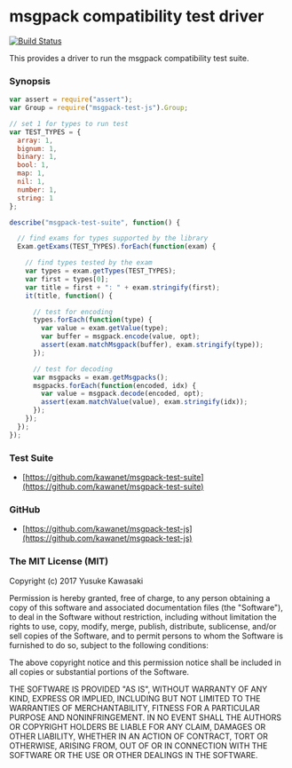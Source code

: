 # msgpack compatibility test driver

[![Build Status](https://travis-ci.org/kawanet/msgpack-test-js.svg?branch=master)](https://travis-ci.org/kawanet/msgpack-test-js)

This provides a driver to run the msgpack compatibility test suite.

### Synopsis

```js
var assert = require("assert");
var Group = require("msgpack-test-js").Group;

// set 1 for types to run test
var TEST_TYPES = {
  array: 1,
  bignum: 1,
  binary: 1,
  bool: 1,
  map: 1,
  nil: 1,
  number: 1,
  string: 1
};

describe("msgpack-test-suite", function() {

  // find exams for types supported by the library
  Exam.getExams(TEST_TYPES).forEach(function(exam) {

    // find types tested by the exam
    var types = exam.getTypes(TEST_TYPES);
    var first = types[0];
    var title = first + ": " + exam.stringify(first);
    it(title, function() {

      // test for encoding
      types.forEach(function(type) {
        var value = exam.getValue(type);
        var buffer = msgpack.encode(value, opt);
        assert(exam.matchMsgpack(buffer), exam.stringify(type));
      });

      // test for decoding
      var msgpacks = exam.getMsgpacks();
      msgpacks.forEach(function(encoded, idx) {
        var value = msgpack.decode(encoded, opt);
        assert(exam.matchValue(value), exam.stringify(idx));
      });
    });
  });
});
```

### Test Suite

- [https://github.com/kawanet/msgpack-test-suite](https://github.com/kawanet/msgpack-test-suite)

### GitHub

- [https://github.com/kawanet/msgpack-test-js](https://github.com/kawanet/msgpack-test-js)

### The MIT License (MIT)

Copyright (c) 2017 Yusuke Kawasaki

Permission is hereby granted, free of charge, to any person obtaining a copy
of this software and associated documentation files (the "Software"), to deal
in the Software without restriction, including without limitation the rights
to use, copy, modify, merge, publish, distribute, sublicense, and/or sell
copies of the Software, and to permit persons to whom the Software is
furnished to do so, subject to the following conditions:

The above copyright notice and this permission notice shall be included in all
copies or substantial portions of the Software.

THE SOFTWARE IS PROVIDED "AS IS", WITHOUT WARRANTY OF ANY KIND, EXPRESS OR
IMPLIED, INCLUDING BUT NOT LIMITED TO THE WARRANTIES OF MERCHANTABILITY,
FITNESS FOR A PARTICULAR PURPOSE AND NONINFRINGEMENT. IN NO EVENT SHALL THE
AUTHORS OR COPYRIGHT HOLDERS BE LIABLE FOR ANY CLAIM, DAMAGES OR OTHER
LIABILITY, WHETHER IN AN ACTION OF CONTRACT, TORT OR OTHERWISE, ARISING FROM,
OUT OF OR IN CONNECTION WITH THE SOFTWARE OR THE USE OR OTHER DEALINGS IN THE
SOFTWARE.
